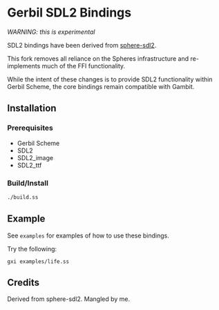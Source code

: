 # Gerbil SDL2 Bindings

*WARNING: this is experimental*

SDL2 bindings have been derived from [sphere-sdl2](https://github.com/fourthbit/sphere-sdl2).

This fork removes all reliance on the Spheres infrastructure and
re-implements much of the FFI functionality.

While the intent of these changes is to provide SDL2 functionality within
Gerbil Scheme, the core bindings remain compatible with Gambit.

## Installation

### Prerequisites

* Gerbil Scheme
* SDL2
* SDL2_image
* SDL2_ttf

### Build/Install

```sh
./build.ss
```

## Example

See `examples` for examples of how to use these bindings.

Try the following:

```
gxi examples/life.ss
```

## Credits

Derived from sphere-sdl2. Mangled by me.
